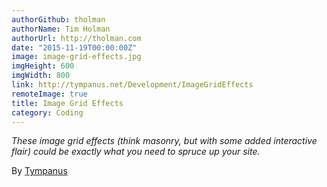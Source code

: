 ```yaml
---
authorGithub: tholman
authorName: Tim Holman
authorUrl: http://tholman.com
date: "2015-11-19T00:00:00Z"
image: image-grid-effects.jpg
imgHeight: 600
imgWidth: 800
link: http://tympanus.net/Development/ImageGridEffects
remoteImage: true
title: Image Grid Effects
category: Coding
---
```


_These image grid effects (think masonry, but with some added interactive flair) could be exactly what you need to spruce up your site._

By [Tympanus](http://tympanus.net/codrops)
